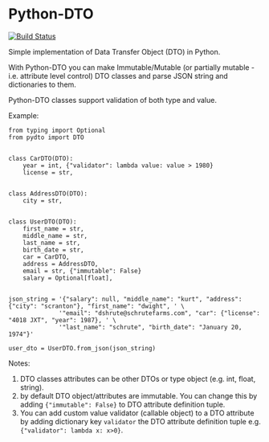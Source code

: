 # Python-DTO
[![Build Status](https://travis-ci.org/SiavashMT/Python-DTO.svg?branch=master)](https://travis-ci.org/SiavashMT/Python-DTO)

Simple implementation of Data Transfer Object (DTO) in Python. 

With Python-DTO you can make Immutable/Mutable (or partially mutable - i.e. attribute level control) DTO classes
and parse JSON string and dictionaries to them.

Python-DTO classes support validation of both type and value.

Example:

```
from typing import Optional
from pydto import DTO


class CarDTO(DTO):
    year = int, {"validator": lambda value: value > 1980}
    license = str,


class AddressDTO(DTO):
    city = str,


class UserDTO(DTO):
    first_name = str,
    middle_name = str,
    last_name = str,
    birth_date = str,
    car = CarDTO,
    address = AddressDTO,
    email = str, {"immutable": False}
    salary = Optional[float],


json_string = '{"salary": null, "middle_name": "kurt", "address": {"city": "scranton"}, "first_name": "dwight", ' \
              '"email": "dshrute@schrutefarms.com", "car": {"license": "4018 JXT", "year": 1987}, ' \
              '"last_name": "schrute", "birth_date": "January 20, 1974"}'

user_dto = UserDTO.from_json(json_string)    
```

Notes:
1. DTO classes attributes can be other DTOs or type object (e.g. int, float, string).
2. by default DTO object/attributes are immutable. You can change this by adding `{"immutable": False}` 
to DTO attribute definition tuple.
3. You can add custom value validator (callable object) to a DTO attribute by adding dictionary key `validator` the DTO attribute 
definition tuple e.g. `{"validator": lambda x: x>0}`.

